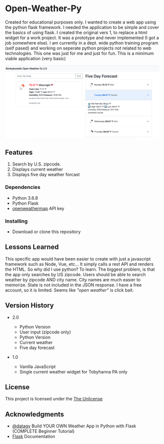 # Open-Weather-Py

Created for educational purposes only. I wanted to create a web app using the python flask framework.  I needed the application to be simple and cover the basics of using flask.  I created the original vers 1, to replace a html widget for a work project. It was a prototype and never implemented (I got a job somewhere else). I am currently in a dept. wide python training program (self pased) and working on seperate python projects not related to web technologies. This one was just for me and just for fun. This is a minimum viable application (very basic)

![demoshot](./demoshot.png)

## Features

1. Search by U.S. zipcode.
2. Displays current weather
3. Displays five day weather forcast

### Dependencies

* Python 3.6.8
* Python Flask
* [openweathermap](https://openweathermap.org/) API key

### Installing

* Download or clone this repository

## Lessons Learned

This specific app would have been easier to create with just a javascript framework such as Node, Vue, etc...  It simply calls a rest API and renders the HTML.  So why did I use python? To learn.  The biggest problem, is that the app only searches by US zipcode. Users should be able to search weather by zipcode AND city name.  City names are much easier to memorize. State is not included in the JSON response. I have a free account, so it is limited. Seems like _"open weather"_ is click bait.

## Version History

* 2.0
    * Python Version
    * User input (zipcode only)
    * Python Version
    * Current weather
    * Five day forecast

* 1.0
    * Vanilla JavaScript
    * Single current weather widget for Tobyhanna PA only

## License

This project is licensed under the [The Unlicense](https://unlicense.org) 

## Acknowledgments

* [@datagy](https://youtu.be/JCD7YdOSsWI?si=8E_8CIXMRshxY1CK) Build YOUR OWN Weather App in Python with Flask (COMPLETE Beginner Tutorial)
* [Flask](https://flask.palletsprojects.com/en/2.3.x/) Documentation